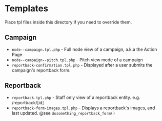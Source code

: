 Templates
=========

Place tpl files inside this directory if you need to override them.


Campaign
--------

* `node--campaign.tpl.php` - Full node view of a campaign, a.k.a the Action Page
* `node--campaign--pitch.tpl.php` - Pitch view mode of a campaign
* `reportback-confirmation.tpl.php` - Displayed after a user submits the campaign's reportback form.


Reportback
----------
* `reportback.tpl.php` - Staff only view of a reportback entity. e.g. /reportback/[id]
* `reportback-form-images.tpl.php` - Displays a reportback's images, and last updated. @see `dosomething_reportback_form()`
